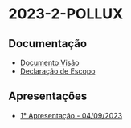 # 2023-2-POLLUX

## Documentação
- [Documento Visão](/Entregas/Documento%20Visão.pdf)
- [Declaração de Escopo](/Entregas/Declaração%20de%20Escopo%20do%20Produto.pdf)

## Apresentações
- [1° Apresentação - 04/09/2023](Apresentações/1°%20Apresentação.pdf)
